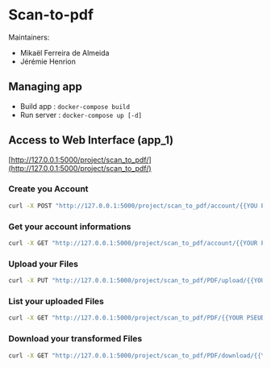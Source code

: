 # Scan-to-pdf

Maintainers:
- Mikaël Ferreira de Almeida
- Jérémie Henrion

## Managing app
- Build app : `docker-compose build`
- Run server : `docker-compose up [-d]`

## Access to Web Interface (app_1)
[http://127.0.0.1:5000/project/scan_to_pdf/](http://127.0.0.1:5000/project/scan_to_pdf/)

### Create you Account
```sh
curl -X POST "http://127.0.0.1:5000/project/scan_to_pdf/account/{{YOU PSEUDO}}/{{YOUR EMAIL}}" -H "accept: application/json"
```

### Get your account informations
```sh
curl -X GET "http://127.0.0.1:5000/project/scan_to_pdf/account/{{YOUR PSEUDO}}" -H "accept: application/json"
```

### Upload your Files
```sh
curl -X PUT "http://127.0.0.1:5000/project/scan_to_pdf/PDF/upload/{{YOUR PSEUDO}}" -H "accept: application/json" -H "Content-Type: multipart/form-data" -F "file=@{{YOUR FILE PATH}}"
```

### List your uploaded Files
```sh
curl -X GET "http://127.0.0.1:5000/project/scan_to_pdf/PDF/{{YOUR PSEUDO}}/_all" -H "accept: application/json"
```
### Download your transformed Files
```sh
curl -X GET "http://127.0.0.1:5000/project/scan_to_pdf/PDF/download/{{YOUR PSEUDO}}/{{FILE TO DOWNLOAD}}" -H "accept: application/json"
```